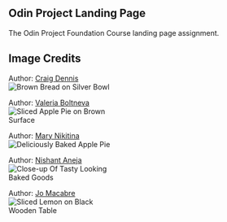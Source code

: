 ## Odin Project Landing Page
The Odin Project Foundation Course landing page assignment.

## Image Credits
Author: [Craig Dennis](https://www.pexels.com/@craigmdennis/)  
<img src="https://images.pexels.com/photos/899235/pexels-photo-899235.jpeg?auto=compress&cs=tinysrgb&w=1260&h=750&dpr=2" alt="Brown Bread on Silver Bowl" style="max-width: 200px; height: auto;"/>

Author: [Valeria Boltneva](https://www.pexels.com/@valeriya/)  
<img src="https://images.pexels.com/photos/1282279/pexels-photo-1282279.jpeg?auto=compress&cs=tinysrgb&w=1260&h=750&dpr=2" alt="Sliced Apple Pie on Brown Surface" style="max-width: 200px; height: auto;"/>

Author: [Mary Nikitina](https://www.pexels.com/@mary-nikitina-53440096/)  
<img src="https://images.pexels.com/photos/7790871/pexels-photo-7790871.jpeg?auto=compress&cs=tinysrgb&w=800" alt="Deliciously Baked Apple Pie" style="max-width: 200px; height: auto;"/>

Author: [Nishant Aneja](https://www.pexels.com/@nishantaneja/)  
<img src="https://images.pexels.com/photos/2955816/pexels-photo-2955816.jpeg?auto=compress&cs=tinysrgb&w=1260&h=750&dpr=2" alt="Close-up Of Tasty Looking Baked Goods" style="max-width: 200px; height: auto;"/>

Author: [Jo Macabre](https://www.pexels.com/@jomacabre/)  
<img src="https://images.pexels.com/photos/7469449/pexels-photo-7469449.jpeg?auto=compress&cs=tinysrgb&w=1260&h=750&dpr=2" alt="Sliced Lemon on Black Wooden Table" style="max-width: 200px; height: auto;"/>
